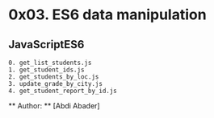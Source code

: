 # 0x03. ES6 data manipulation
## JavaScriptES6
```
0. get_list_students.js
1. get_student_ids.js
2. get_students_by_loc.js
3. update_grade_by_city.js
4. get_student_report_by_id.js
```
** Author: ** [Abdi Abader]